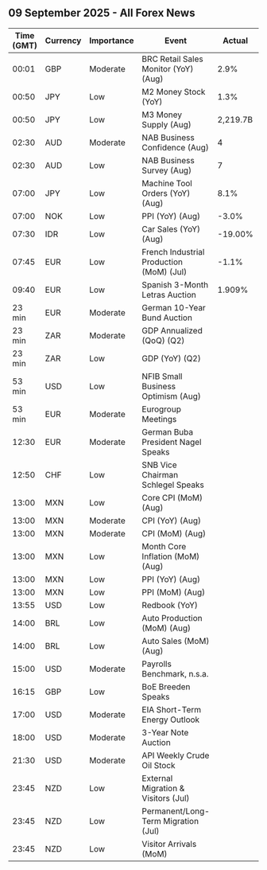 ## 09 September 2025 - All Forex News

| Time (GMT) | Currency | Importance | Event | Actual | Forecast | Previous |
|------|----------|------------|-------|--------|----------|----------|
| 00:01 | GBP | Moderate | BRC Retail Sales Monitor (YoY) (Aug) | 2.9% | 2.0% | 1.8% |
| 00:50 | JPY | Low | M2 Money Stock (YoY) | 1.3% | 1.1% | 1.0% |
| 00:50 | JPY | Low | M3 Money Supply (Aug) | 2,219.7B |  | 2,211.4B |
| 02:30 | AUD | Moderate | NAB Business Confidence (Aug) | 4 |  | 8 |
| 02:30 | AUD | Low | NAB Business Survey (Aug) | 7 |  | 5 |
| 07:00 | JPY | Low | Machine Tool Orders (YoY) (Aug) | 8.1% | 3.6% | -0.5% |
| 07:00 | NOK | Low | PPI (YoY) (Aug) | -3.0% |  | -0.3% |
| 07:30 | IDR | Low | Car Sales (YoY) (Aug) | -19.00% |  | -18.00% |
| 07:45 | EUR | Low | French Industrial Production (MoM) (Jul) | -1.1% | -1.4% | 3.7% |
| 09:40 | EUR | Low | Spanish 3-Month Letras Auction | 1.909% |  | 1.929% |
| 23 min | EUR | Moderate | German 10-Year Bund Auction |  |  | 2.770% |
| 23 min | ZAR | Moderate | GDP Annualized (QoQ) (Q2) |  |  | 0.1% |
| 23 min | ZAR | Low | GDP (YoY) (Q2) |  |  | 0.8% |
| 53 min | USD | Low | NFIB Small Business Optimism (Aug) |  | 100.5 | 100.3 |
| 53 min | EUR | Moderate | Eurogroup Meetings |  |  |  |
| 12:30 | EUR | Moderate | German Buba President Nagel Speaks |  |  |  |
| 12:50 | CHF | Low | SNB Vice Chairman Schlegel Speaks |  |  |  |
| 13:00 | MXN | Low | Core CPI (MoM) (Aug) |  | 0.20% | 0.31% |
| 13:00 | MXN | Moderate | CPI (YoY) (Aug) |  | 3.58% | 3.51% |
| 13:00 | MXN | Moderate | CPI (MoM) (Aug) |  | 0.06% | 0.27% |
| 13:00 | MXN | Low | Month Core Inflation (MoM) (Aug) |  | 4.21% | 4.23% |
| 13:00 | MXN | Low | PPI (YoY) (Aug) |  |  | 3.80% |
| 13:00 | MXN | Low | PPI (MoM) (Aug) |  |  | -0.50% |
| 13:55 | USD | Low | Redbook (YoY) |  |  | 6.5% |
| 14:00 | BRL | Low | Auto Production (MoM) (Aug) |  |  | 15.7% |
| 14:00 | BRL | Low | Auto Sales (MoM) (Aug) |  |  | 14.2% |
| 15:00 | USD | Moderate | Payrolls Benchmark, n.s.a. |  |  | -598.00K |
| 16:15 | GBP | Low | BoE Breeden Speaks |  |  |  |
| 17:00 | USD | Moderate | EIA Short-Term Energy Outlook |  |  |  |
| 18:00 | USD | Moderate | 3-Year Note Auction |  |  | 3.669% |
| 21:30 | USD | Moderate | API Weekly Crude Oil Stock |  |  | 0.622M |
| 23:45 | NZD | Low | External Migration & Visitors (Jul) |  |  | 0.80% |
| 23:45 | NZD | Low | Permanent/Long-Term Migration (Jul) |  |  | 1,670 |
| 23:45 | NZD | Low | Visitor Arrivals (MoM) |  |  | -2.5% |
